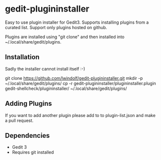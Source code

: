 # gedit-plugininstaller

Easy to use plugin installer for Gedit3. Supports installing plugins from a curated list. Support only plugins hosted on github.

Plugins are installed using "git clone" and then installed into ~/.local/share/gedit/plugins.

## Installation

Sadly the installer cannot install itself :-)

   git clone https://github.com/lwindolf/gedit-plugininstaller.git
   mkdir -p ~/.local/share/gedit/plugins/
   cp -r gedit-plugininstaller/plugininstaller.plugin gedit-shellcheck/plugininstaller/ ~/.local/share/gedit/plugins/

## Adding Plugins

If you want to add another plugin please add to to plugin-list.json and make a pull request.

## Dependencies

* Gedit 3
* Requires git installed
